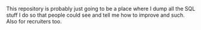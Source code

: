This repository is probably just going to be a place where I dump all the SQL stuff I do so that people could see and tell me how to improve and such. Also for recruiters too.
